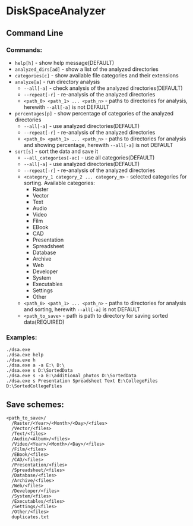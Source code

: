 # DiskSpaceAnalyzer

## Command Line
### Commands:
- `help[h]` - show help message(DEFAULT)
- `analyzed_dirs[ad]` - show a list of the analyzed directories
- `categories[c]` - show available file categories and their extensions
- `analyze[a]` - run directory analysis 
  - `--all[-a]` - check analysis of the analyzed directories(DEFAULT)
  - `--repeat[-r]` - re-analysis of the analyzed directories
  - `<path_0> <path_1> ... <path_n>` - paths to directories for analysis, herewith `--all[-a]` is not DEFAULT
- `percentages[p]` - show percentage of categories of the analyzed directories
  - `--all[-a]` - use analyzed directories(DEFAULT)
  - `--repeat[-r]` - re-analysis of the analyzed directories
  - `<path_0> <path_1> ... <path_n>` - paths to directories for analysis and showing percentage, herewith `--all[-a]` is not DEFAULT
- `sort[s]` - sort the data and save it
  - `--all_categories[-ac]` - use all categories(DEFAULT)
  - `--all[-a]` - use analyzed directories(DEFAULT)
  - `--repeat[-r]` - re-analysis of the analyzed directories
  - `<category_1 category_2 ... category_n>` - selected categories for sorting. Available categories:
    - Raster
    - Vector
    - Text
    - Audio
    - Video
    - Film
    - EBook
    - CAD
    - Presentation
    - Spreadsheet
    - Database
    - Archive
    - Web
    - Developer
    - System
    - Executables
    - Settings
    - Other
  - `<path_0> <path_1> ... <path_n>` - paths to directories for analysis and sorting, herewith `--all[-a]` is not DEFAULT
  -  `<path_to_save>` - path is path to directory for saving sorted data(REQUIRED)
### Examples:
```
./dsa.exe
./dsa.exe help
./dsa.exe h
./dsa.exe a -a E:\ D:\
./dsa.exe s D:\SortedData
./dsa.exe s -a E:\additional_photos D:\SortedData
./dsa.exe s Presentation Spreadsheet Text E:\CollegeFiles D:\SortedCollegeFiles
```
## Save schemes:
```
<path_to_save>/
  /Raster/<Year>/<Month>/<Day>/<files>
  /Vector/<files>
  /Text/<files>
  /Audio/<Album>/<files>
  /Video/<Year>/<Month>/<Day>/<files>
  /Film/<files>
  /EBook/<files>
  /CAD/<files>
  /Presentation/<files>
  /Spreadsheet/<files>
  /Database/<files>
  /Archive/<files>
  /Web/<files>
  /Developer/<files>
  /System/<files>
  /Executables/<files>
  /Settings/<files>
  /Other/<files>
  duplicates.txt
```